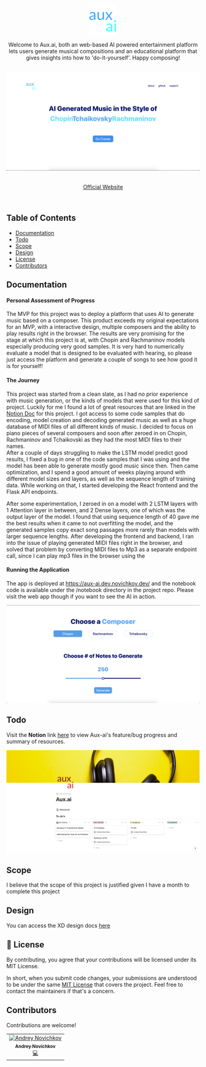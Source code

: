 <p align="center">
  <a href="">
    <img alt="logo" src="docs/media/logo.png"> 
  </a>
</p>
<p align="center">
Welcome to Aux.ai, both an web-based AI powered entertainment platform lets users generate musical compositions and an educational platform that gives insights into how to 'do-it-yourself'. Happy composing! 
</p>
<br>
<div align="center">
    <img src="docs/media/homepage1.png" alt="homepage"/>
</div>
<br>
<p align="center"><a href="">Official Website</a></p>
<br>

## Table of Contents
-   [Documentation](#documentation)
-   [Todo](#todo)
-   [Scope](#scope)
-   [Design](#design)
-   [License](#license)
-   [Contributors](#contributors)

<a name="documentation"/>

## Documentation

#### Personal Assessment of Progress
The MVP for this project was to deploy a platform that uses AI to generate music based on a composer. This product exceeds
my original expectations for an MVP, with a interactive design, multiple composers and the ability to play results right in the browser. 
The results are very promising for the stage at which this project is at, with Chopin and Rachmaninov models especially producing very good samples. It is very hard
to numerically evaluate a model that is designed to be evaluated with hearing, so please just access the platform and generate a couple of songs to see how good it is for yourself!
   
#### The Journey
This project was started from a clean slate, as I had no prior experience with music generation, or the kinds of models that were used for this kind of project. 
Luckily for me I found a lot of great resources that are linked in the <a href="">Notion Doc</a> for this project. I got access to some code samples that do encoding, model creation and decoding generated music as well as a huge database of MIDI files of all different kinds of music.
I decided to focus on piano pieces of several composers and soon after zeroed in on Chopin, Rachmaninov and Tchaikovski as they had the most MIDI files to their names.   
After a couple of days struggling to make the LSTM model predict good results, I fixed a bug in one of the code samples that I was using and the model has been able to generate mostly good music since then. Then came optimization, and I spend a good amount of weeks playing around with different model
sizes and layers, as well as the sequence length of training data. While working on that, I started developing the React frontend and the Flask API endpoints.  
  
  
After some experimentation, I zeroed in on a model with 2 LSTM layers with 1 Attention layer in between, and 2 Dense layers, one of which was the output layer of the model. I found that using sequence length of 40 gave me the best results when it came to not overfitting the model, and the generated samples 
copy exact song passages more rarely than models with larger sequence lengths. After developing the frontend and backend, I ran into the issue of playing generated MIDI files right in the browser, and solved that problem by converting MIDI files to Mp3 as a separate endpoint call, since I can play mp3 files in
the browser using the <audio> html element. I then ran into the issue where my model weights for the three composers were too big to deploy right to the server, so I am utilizing AWS s3 to download the model files when the API initializes. 

#### Running the Application

The app is deployed at https://aux-ai.dev.novichkov.dev/ and the notebook code is available under the /notebook directory in the project repo. Please visit the web app though if you want to see the AI in action.   

<div align="center">
    <img src="docs/media/homepage2.png" alt="homepage"/>
</div>


<a name="todo"/>

## Todo

Visit the <b>Notion</b> link [here]() to view Aux-ai's feature/bug progress and summary of resources.

![Notion](/docs/media/notion.png)

<a name="scope"/>

## Scope

I believe that the scope of this project is justified given I have a month to complete this project


<a name="design"/>

## Design
You can access the XD design docs [here](https://xd.adobe.com/view/b53c1d42-25cc-4bbd-5046-bc056b108fba-c30d/)

<a name="license"></a>

## 📝 License

By contributing, you agree that your contributions will be licensed under its MIT License.

In short, when you submit code changes, your submissions are understood to be under the same [MIT License](http://choosealicense.com/licenses/mit/) that covers the project. Feel free to contact the maintainers if that's a concern.

<a name="contributors"></a>

## Contributors

Contributions are welcome! 

<table>
  <tr>
    <td align="center"><a href="https://github.com/apnovichkov"><img src="https://avatars.githubusercontent.com/u/10799956?v=4" width="75px;" alt="Andrey Novichkov"/><br /><sub><b>Andrey Novichkov</b></sub></a><br /><a href="https://github.com/APNovichkov/aux-ai-api/commits?author=APNovichkov" title="Code">💻</a></td>
  </tr>
</table>

